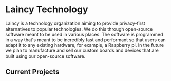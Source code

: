 # Laincy Technology
Laincy is a technology organization aiming to provide privacy-first alternatives to popular technologies. We do this through open-source software meant to be used in various places. The software is programmed in a way that's meant to be incredibly fast and performant so that users can adapt it to any existing hardware, for example, a Raspberry pi. In the future we plan to manufacture and sell our custom boards and devices that are built using our open-source software.
## Current Projects
